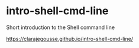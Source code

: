 # intro-shell-cmd-line

Short introduction to the Shell command line

<https://clarajegousse.github.io/intro-shell-cmd-line/>
